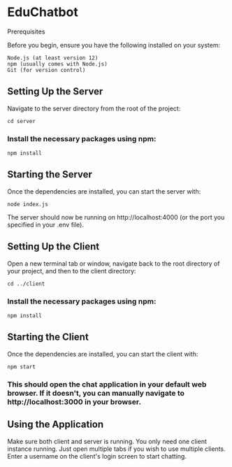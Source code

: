# EduChatbot
Prerequisites

Before you begin, ensure you have the following installed on your system:

    Node.js (at least version 12)
    npm (usually comes with Node.js)
    Git (for version control)

## Setting Up the Server

Navigate to the server directory from the root of the project:

    cd server

### Install the necessary packages using npm:

    npm install

## Starting the Server

Once the dependencies are installed, you can start the server with:

    node index.js

The server should now be running on http://localhost:4000 (or the port you specified in your .env file).

## Setting Up the Client

Open a new terminal tab or window, navigate back to the root directory of your project, and then to the client directory:

    cd ../client

### Install the necessary packages using npm:

    npm install

## Starting the Client

Once the dependencies are installed, you can start the client with:

    npm start

### This should open the chat application in your default web browser. If it doesn't, you can manually navigate to http://localhost:3000 in your browser.

## Using the Application

Make sure both client and server is running. You only need one client instance running. Just open multiple tabs if you wish to use multiple clients. Enter a username on the client's login screen to start chatting.
